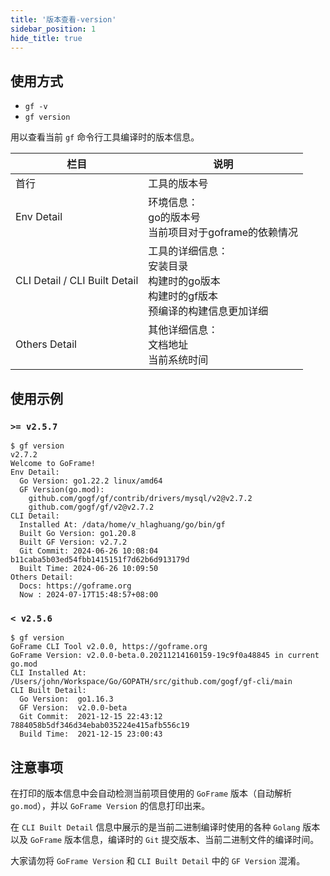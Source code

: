 ```yaml
---
title: '版本查看-version'
sidebar_position: 1
hide_title: true
---
```


## 使用方式

- `gf -v`
- `gf version`

用以查看当前 `gf` 命令行工具编译时的版本信息。

| 栏目 | 说明 |
| --- | --- |
| 首行 | 工具的版本号 |
| Env Detail | 环境信息：<br />go的版本号<br />当前项目对于goframe的依赖情况 |
| CLI Detail / CLI Built Detail | 工具的详细信息：<br />安装目录<br />构建时的go版本<br />构建时的gf版本<br />预编译的构建信息更加详细 |
| Others Detail | 其他详细信息：<br />文档地址<br />当前系统时间 |

## 使用示例

### `>= v2.5.7`

```
$ gf version
v2.7.2
Welcome to GoFrame!
Env Detail:
  Go Version: go1.22.2 linux/amd64
  GF Version(go.mod):
    github.com/gogf/gf/contrib/drivers/mysql/v2@v2.7.2
    github.com/gogf/gf/v2@v2.7.2
CLI Detail:
  Installed At: /data/home/v_hlaghuang/go/bin/gf
  Built Go Version: go1.20.8
  Built GF Version: v2.7.2
  Git Commit: 2024-06-26 10:08:04 b11caba5b03ed54fbb1415151f7d62b6d913179d
  Built Time: 2024-06-26 10:09:50
Others Detail:
  Docs: https://goframe.org
  Now : 2024-07-17T15:48:57+08:00
```

### `< v2.5.6`

```
$ gf version
GoFrame CLI Tool v2.0.0, https://goframe.org
GoFrame Version: v2.0.0-beta.0.20211214160159-19c9f0a48845 in current go.mod
CLI Installed At: /Users/john/Workspace/Go/GOPATH/src/github.com/gogf/gf-cli/main
CLI Built Detail:
  Go Version:  go1.16.3
  GF Version:  v2.0.0-beta
  Git Commit:  2021-12-15 22:43:12 7884058b5df346d34ebab035224e415afb556c19
  Build Time:  2021-12-15 23:00:43
```

## 注意事项

在打印的版本信息中会自动检测当前项目使用的 `GoFrame` 版本（自动解析 `go.mod`），并以 `GoFrame Version` 的信息打印出来。

在 `CLI Built Detail` 信息中展示的是当前二进制编译时使用的各种 `Golang` 版本以及 `GoFrame` 版本信息，编译时的 `Git` 提交版本、当前二进制文件的编译时间。

大家请勿将 `GoFrame Version` 和 `CLI Built Detail` 中的 `GF Version` 混淆。